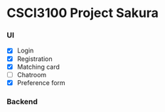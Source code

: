 # CSCI3100 Project Sakura



### UI
- [x] Login
- [x] Registration
- [x] Matching card
- [ ] Chatroom
- [x] Preference form

### Backend

